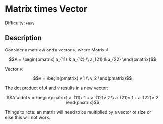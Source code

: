 # Matrix times Vector
Difficulty: `easy`

## Description
Consider a matrix $A$ and a vector $v$, where Matrix $A$:
```math
A = \begin{pmatrix}
a_{11} & a_{12} \\
a_{21} & a_{22}
\end{pmatrix}
```

Vector $v$:
```math
v = \begin{pmatrix}
v_1 \\
v_2
\end{pmatrix}
```

The dot product of $A$ and $v$ results in a new vector:
```math
A \cdot v = \begin{pmatrix}
a_{11}v_1 + a_{12}v_2 \\
a_{21}v_1 + a_{22}v_2
\end{pmatrix}
```

Things to note: an  matrix will need to be multiplied by a vector of size  or else this will not work.
